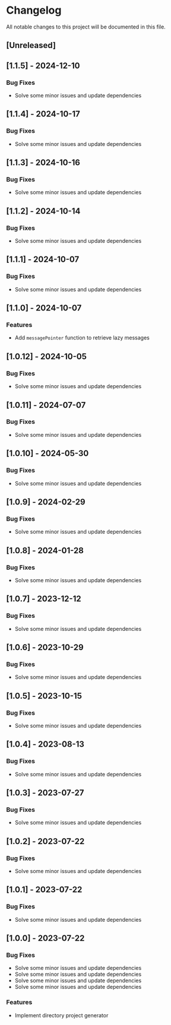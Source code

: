 # Changelog

All notable changes to this project will be documented in this file.

## [Unreleased]
## [1.1.5] - 2024-12-10

### Bug Fixes

- Solve some minor issues and update dependencies

## [1.1.4] - 2024-10-17

### Bug Fixes

- Solve some minor issues and update dependencies

## [1.1.3] - 2024-10-16

### Bug Fixes

- Solve some minor issues and update dependencies

## [1.1.2] - 2024-10-14

### Bug Fixes

- Solve some minor issues and update dependencies

## [1.1.1] - 2024-10-07

### Bug Fixes

- Solve some minor issues and update dependencies

## [1.1.0] - 2024-10-07

### Features

- Add `messagePointer` function to retrieve lazy messages

## [1.0.12] - 2024-10-05

### Bug Fixes

- Solve some minor issues and update dependencies

## [1.0.11] - 2024-07-07

### Bug Fixes

- Solve some minor issues and update dependencies

## [1.0.10] - 2024-05-30

### Bug Fixes

- Solve some minor issues and update dependencies

## [1.0.9] - 2024-02-29

### Bug Fixes

- Solve some minor issues and update dependencies

## [1.0.8] - 2024-01-28

### Bug Fixes

- Solve some minor issues and update dependencies

## [1.0.7] - 2023-12-12

### Bug Fixes

- Solve some minor issues and update dependencies

## [1.0.6] - 2023-10-29

### Bug Fixes

- Solve some minor issues and update dependencies

## [1.0.5] - 2023-10-15

### Bug Fixes

- Solve some minor issues and update dependencies

## [1.0.4] - 2023-08-13

### Bug Fixes

- Solve some minor issues and update dependencies

## [1.0.3] - 2023-07-27

### Bug Fixes

- Solve some minor issues and update dependencies

## [1.0.2] - 2023-07-22

### Bug Fixes

- Solve some minor issues and update dependencies

## [1.0.1] - 2023-07-22

### Bug Fixes

- Solve some minor issues and update dependencies

## [1.0.0] - 2023-07-22

### Bug Fixes

- Solve some minor issues and update dependencies
- Solve some minor issues and update dependencies
- Solve some minor issues and update dependencies
- Solve some minor issues and update dependencies

### Features

- Implement directory project generator

<!-- generated by git-cliff -->
